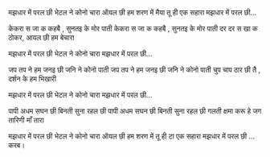 


मझधार में परल छी भेटल ने कोनो चारा
ऑयल छी हम शरण में मैया तू ही एक  सहारा
मझधार में परल छी...

केकरा स जा क कहबै  , सुनतइ   के मोर पाती
केकरा स जा क कहबै , सुनतइ  के मोर पाती
दर दर स खा क ठोकर, आयल छी हम बेचारा

मझधार में परल छी भेटल ने कोनो चारा
मझधार में परल छी...
 
जप तप ने हम जनइ छी  जनि ने कोनो पाती 
जप तप ने हम जनइ छी  जनि ने कोनो पाती 
चुप चाप ठार छी तै , दर्शन के हम भिखारी

मझधार में परल छी भेटल ने कोनो चारा
मझधार में परल छी...

पापी अधम सघन छी बिनती सुना रहल छी
पापी अधम सघन छी बिनती सुना रहल छी
गलती क्षमा करू हे जग तारिणी माँ तारा

मझधार में परल छी भेटल ने कोनो चारा
ऑयल छी हम शरण में तू ही टा एक  सहारा
मझधार में परल छी ...
करब।


